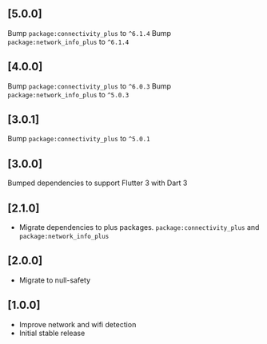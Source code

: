## [5.0.0]

Bump `package:connectivity_plus` to `^6.1.4`
Bump `package:network_info_plus` to `^6.1.4`

## [4.0.0]

Bump `package:connectivity_plus` to `^6.0.3`
Bump `package:network_info_plus` to `^5.0.3`

## [3.0.1]

Bump `package:connectivity_plus` to `^5.0.1`

## [3.0.0]

Bumped dependencies to support Flutter 3 with Dart 3

## [2.1.0]

- Migrate dependencies to plus packages. `package:connectivity_plus` and `package:network_info_plus`

## [2.0.0]

- Migrate to null-safety

## [1.0.0]

- Improve network and wifi detection
- Initial stable release
